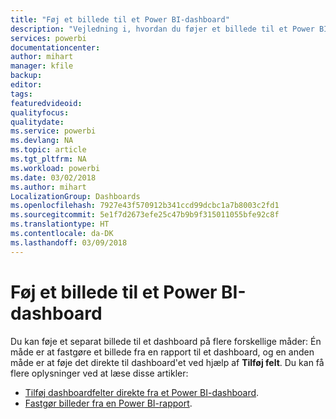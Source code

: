 ```yaml
---
title: "Føj et billede til et Power BI-dashboard"
description: "Vejledning i, hvordan du føjer et billede til et Power BI-dashboard."
services: powerbi
documentationcenter: 
author: mihart
manager: kfile
backup: 
editor: 
tags: 
featuredvideoid: 
qualityfocus: 
qualitydate: 
ms.service: powerbi
ms.devlang: NA
ms.topic: article
ms.tgt_pltfrm: NA
ms.workload: powerbi
ms.date: 03/02/2018
ms.author: mihart
LocalizationGroup: Dashboards
ms.openlocfilehash: 7927e43f570912b341ccd99dcbc1a7b8003c2fd1
ms.sourcegitcommit: 5e1f7d2673efe25c47b9b9f315011055bfe92c8f
ms.translationtype: HT
ms.contentlocale: da-DK
ms.lasthandoff: 03/09/2018
---
```

# <a name="add-an-image-to-a-power-bi-dashboard"></a>Føj et billede til et Power BI-dashboard
Du kan føje et separat billede til et dashboard på flere forskellige måder: Én måde er at fastgøre et billede fra en rapport til et dashboard, og en anden måde er at føje det direkte til dashboard'et ved hjælp af **Tilføj felt**.  Du kan få flere oplysninger ved at læse disse artikler:

* [Tilføj dashboardfelter direkte fra et Power BI-dashboard](service-dashboard-add-widget.md).
* [Fastgør billeder fra en Power BI-rapport](service-dashboard-pin-tile-from-report.md).

